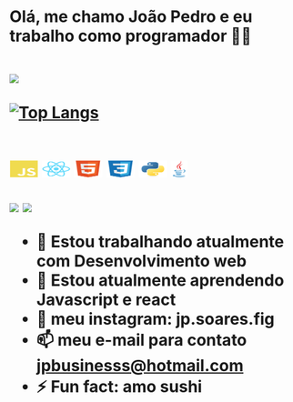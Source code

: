 <h1>Olá, me chamo João Pedro e eu trabalho como programador 👨‍💻<h1/>
 
 
<picture>
<source 
  srcset="https://github-readme-stats.vercel.app/api?username=jpsoaresfig&show_icons=true&theme=dark"
  media="(prefers-color-scheme: dark)"
/>
<source
  srcset="https://github-readme-stats.vercel.app/api?username=jpsoaresfig&show_icons=true"
  media="(prefers-color-scheme: light), (prefers-color-scheme: no-preference)"
/>
<img src="https://github-readme-stats.vercel.app/api?username=jpsoaresfig&show_icons=true" />
</picture>

 
  
[![Top Langs](https://github-readme-stats.vercel.app/api/top-langs/?username=jpsoaresfig&layout=compact)](https://github.com/jpsoaresfig/github-readme-stats)
<div style="display: inline_block"><br>
  <img align="center" alt="jp-Js" height="30" width="50" src="https://raw.githubusercontent.com/devicons/devicon/master/icons/javascript/javascript-plain.svg">
  <img align="center" alt="jp-React" height="30" width="50" src="https://raw.githubusercontent.com/devicons/devicon/master/icons/react/react-original.svg">
  <img align="center" alt="jp-HTML" height="30" width="50" src="https://raw.githubusercontent.com/devicons/devicon/master/icons/html5/html5-original.svg">
  <img align="center" alt="jp-CSS" height="30" width="50" src="https://raw.githubusercontent.com/devicons/devicon/master/icons/css3/css3-original.svg">
  <img align="center" alt="jp-Python" height="30" width="50" src="https://raw.githubusercontent.com/devicons/devicon/master/icons/python/python-original.svg">
 <img align="center" alt="Java" height="30" width="30" src="https://raw.githubusercontent.com/devicons/devicon/master/icons/java/java-original.svg">

</div>

<br>
<div>
 <a href="https://www.instagram.com/jp.soares.fig/" target="_blank"><img src="https://img.shields.io/badge/-Instagram-%23E4405F?style=for-the-badge&logo=instagram&logoColor=white" target="_blank"></a>
 <a href="https://www.linkedin.com/in/joão-pedro-figueiredo-55684420a/" target="_blank"><img src="https://img.shields.io/badge/-LinkedIn-%230077B5?style=for-the-badge&logo=linkedin&logoColor=white" target="_blank"></a> 
<div/>
  
 
 
  
- 🔭 Estou trabalhando atualmente com Desenvolvimento web 
  <br/>
- 🌱 Estou atualmente aprendendo Javascript e react
  <br/>
- 🤔 meu instagram: jp.soares.fig
  <br/>
- 📫 meu e-mail para contato jpbusinesss@hotmail.com
  <br/>
- ⚡ Fun fact: amo sushi

